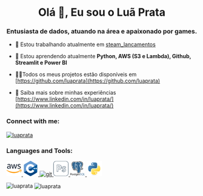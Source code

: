 <h1 align="center">Olá 👋, Eu sou o Luã Prata</h1>
<h3 align="center">Entusiasta de dados, atuando na área e apaixonado por games.</h3>

- 🔭 Estou trabalhando atualmente em [steam_lancamentos](https://github.com/luaprata/steam_lancamentos)

- 🌱 Estou aprendendo atualmente **Python, AWS (S3 e Lambda), Github, Streamlit e Power BI**

- 👨‍💻Todos os meus projetos estão disponíveis em [https://github.com/luaprata](https://github.com/luaprata)

- 📄 Saiba mais sobre minhas experiências [https://www.linkedin.com/in/luaprata/](https://www.linkedin.com/in/luaprata/)

<h3 align="left">Connect with me:</h3>
<p align="left">
<a href="https://linkedin.com/in/luaprata" target="blank"><img align="center" src="https://raw.githubusercontent.com/rahuldkjain/github-profile-readme-generator/master/src/images/icons/Social/linked-in-alt.svg" alt="luaprata" height="30" width="40" /></a>
</p>

<h3 align="left">Languages and Tools:</h3>
<p align="left"> <a href="https://aws.amazon.com" target="_blank" rel="noreferrer"> <img src="https://raw.githubusercontent.com/devicons/devicon/master/icons/amazonwebservices/amazonwebservices-original-wordmark.svg" alt="aws" width="40" height="40"/> </a> <a href="https://www.w3schools.com/cpp/" target="_blank" rel="noreferrer"> <img src="https://raw.githubusercontent.com/devicons/devicon/master/icons/cplusplus/cplusplus-original.svg" alt="cplusplus" width="40" height="40"/> </a> <a href="https://git-scm.com/" target="_blank" rel="noreferrer"> <img src="https://www.vectorlogo.zone/logos/git-scm/git-scm-icon.svg" alt="git" width="40" height="40"/> </a> <a href="https://www.photoshop.com/en" target="_blank" rel="noreferrer"> <img src="https://raw.githubusercontent.com/devicons/devicon/master/icons/photoshop/photoshop-line.svg" alt="photoshop" width="40" height="40"/> </a> <a href="https://www.postgresql.org" target="_blank" rel="noreferrer"> <img src="https://raw.githubusercontent.com/devicons/devicon/master/icons/postgresql/postgresql-original-wordmark.svg" alt="postgresql" width="40" height="40"/> </a> <a href="https://www.python.org" target="_blank" rel="noreferrer"> <img src="https://raw.githubusercontent.com/devicons/devicon/master/icons/python/python-original.svg" alt="python" width="40" height="40"/> </a> </p>

<p><img align="left" src="https://github-readme-stats.vercel.app/api/top-langs?username=luaprata&show_icons=true&locale=en&layout=compact" alt="luaprata" /></p>

<p>&nbsp;<img align="center" src="https://github-readme-stats.vercel.app/api?username=luaprata&show_icons=true&locale=en" alt="luaprata" /></p>
